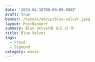 ```yaml
---
date: '2024-04-18T00:00:00.000Z'
draft: true
banner: /banner/movie/blue-velvet.jpeg
layout: PostBannerY
summary: Blue Velvet를 보고 난 후
title: Blue Velvet
tags:
  - Freud
  - Sigmund
category: movie
---
```

